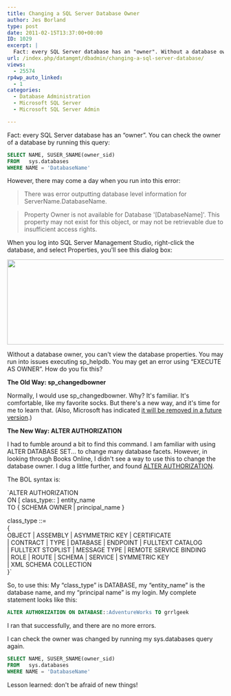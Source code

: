 ```yaml
---
title: Changing a SQL Server Database Owner
author: Jes Borland
type: post
date: 2011-02-15T13:37:00+00:00
ID: 1029
excerpt: |
  Fact: every SQL Server database has an "owner". Without a database owner, you can't view the database properties. You may run into issues executing sp_helpdb. You may get an error using "EXECUTE AS OWNER". How do you fix this?
url: /index.php/datamgmt/dbadmin/changing-a-sql-server-database/
views:
  - 25574
rp4wp_auto_linked:
  - 1
categories:
  - Database Administration
  - Microsoft SQL Server
  - Microsoft SQL Server Admin

---
```

Fact: every SQL Server database has an “owner”. You can check the owner of a database by running this query: 

```sql
SELECT NAME, SUSER_SNAME(owner_sid) 
FROM   sys.databases 
WHERE NAME = 'DatabaseName'
```

However, there may come a day when you run into this error: 

> There was error outputting database level information for ServerName.DatabaseName.
  
> Property Owner is not available for Database '[DatabaseName]'. This property may not exist for this object, or may not be retrievable due to insufficient access rights.

When you log into SQL Server Management Studio, right-click the database, and select Properties, you'll see this dialog box: 

<div class="image_block">
  <a href="/wp-content/uploads/users/grrlgeek/DBOwnerError.JPG?mtime=1296767797"><img alt="" src="/wp-content/uploads/users/grrlgeek/DBOwnerError.JPG?mtime=1296767797" width="626" height="198" /></a>
</div>

Without a database owner, you can't view the database properties. You may run into issues executing sp_helpdb. You may get an error using “EXECUTE AS OWNER”. How do you fix this? 

**The Old Way: sp_changedbowner** 

Normally, I would use sp_changedbowner. Why? It's familiar. It's comfortable, like my favorite socks. But there's a new way, and it's time for me to learn that. (Also, Microsoft has indicated [it will be removed in a future version][1].) 

**The New Way: ALTER AUTHORIZATION**

I had to fumble around a bit to find this command. I am familiar with using ALTER DATABASE SET... to change many database facets. However, in looking through Books Online, I didn't see a way to use this to change the database owner. I dug a little further, and found [ALTER AUTHORIZATION][2]. 

The BOL syntax is: 

`ALTER AUTHORIZATION<br />
   ON [ class_type:: ] entity_name<br />
   TO { SCHEMA OWNER | principal_name }</p>
<p>class_type ::=<br />
    {<br />
        OBJECT | ASSEMBLY | ASYMMETRIC KEY | CERTIFICATE<br />
    | CONTRACT | TYPE | DATABASE | ENDPOINT | FULLTEXT CATALOG<br />
    | FULLTEXT STOPLIST | MESSAGE TYPE | REMOTE SERVICE BINDING<br />
    | ROLE | ROUTE | SCHEMA | SERVICE | SYMMETRIC KEY<br />
    | XML SCHEMA COLLECTION<br />
    }`

So, to use this: My “class\_type” is DATABASE, my “entity\_name” is the database name, and my “principal name” is my login. My complete statement looks like this:

```sql
ALTER AUTHORIZATION ON DATABASE::AdventureWorks TO grrlgeek
```

I ran that successfully, and there are no more errors. 

I can check the owner was changed by running my sys.databases query again. 

```sql
SELECT NAME, SUSER_SNAME(owner_sid) 
FROM   sys.databases 
WHERE NAME = 'DatabaseName'
```

Lesson learned: don't be afraid of new things!

 [1]: http://msdn.microsoft.com/en-us/library/ms178630.aspx
 [2]: http://msdn.microsoft.com/en-us/library/ms187359.aspx